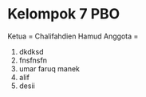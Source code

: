 # Kelompok 7 PBO

Ketua = Chalifahdien Hamud
Anggota =

1.  dkdksd
2.  fnsfnsfn
3.  umar faruq manek
4.  alif
5.  desii
